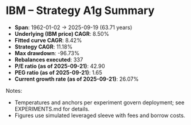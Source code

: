 # IBM – Strategy A1g Summary

- **Span**: 1962-01-02 → 2025-09-19 (63.71 years)
- **Underlying (IBM price) CAGR**: 8.50%
- **Fitted curve CAGR**: 8.42%
- **Strategy CAGR**: 11.18%
- **Max drawdown**: -96.73%
- **Rebalances executed**: 337
- **P/E ratio (as of 2025-09-21)**: 42.90
- **PEG ratio (as of 2025-09-21)**: 1.65
- **Current growth rate (as of 2025-09-21)**: 26.07%

Notes:

- Temperatures and anchors per experiment govern deployment; see EXPERIMENTS.md for details.
- Figures use simulated leveraged sleeve with fees and borrow costs.

